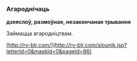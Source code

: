 ### Агароднічаць
**дзеяслоў, размоўнае, незакончанае трыванне**

Займацца агародніцтвам.

<a rel="author">[http://rv-blr.com/](http://rv-blr.com/slounik.jsp?letterId=0&maskId=0&pageId=86)</a>
